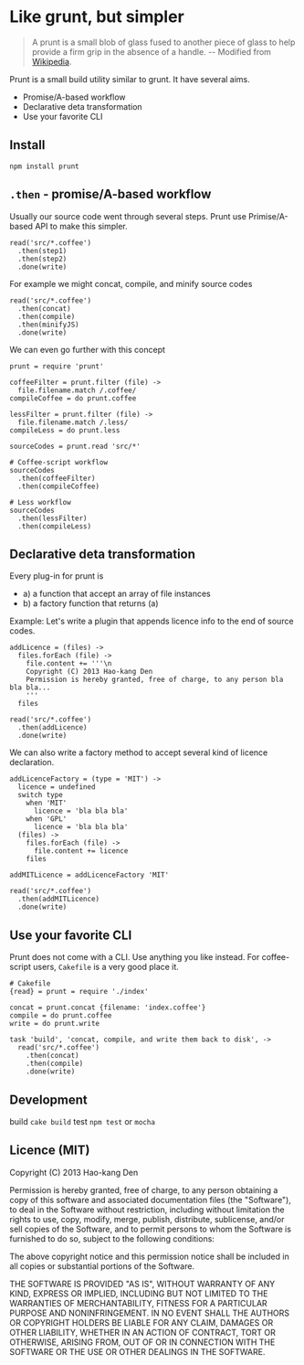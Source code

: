 Like grunt, but simpler
=====

> A prunt is a small blob of glass fused to another piece of glass to help provide a firm grip in the absence of a handle.
> -- Modified from [Wikipedia](http://en.wikipedia.org/wiki/Prunt).

Prunt is a small build utility similar to grunt.
It have several aims.

* Promise/A-based workflow
* Declarative deta transformation
* Use your favorite CLI

Install
-----

`npm install prunt`

`.then` - promise/A-based workflow
-----

Usually our source code went through several steps. Prunt use Primise/A-based API to make this simpler.

    read('src/*.coffee')
      .then(step1)
      .then(step2)
      .done(write)

For example we might concat, compile, and minify source codes

    read('src/*.coffee')
      .then(concat)
      .then(compile)
      .then(minifyJS)
      .done(write)

We can even go further with this concept

    prunt = require 'prunt'

    coffeeFilter = prunt.filter (file) ->
      file.filename.match /.coffee/
    compileCoffee = do prunt.coffee

    lessFilter = prunt.filter (file) ->
      file.filename.match /.less/
    compileLess = do prunt.less

    sourceCodes = prunt.read 'src/*'

    # Coffee-script workflow
    sourceCodes
      .then(coffeeFilter)
      .then(compileCoffee)

    # Less workflow
    sourceCodes
      .then(lessFilter)
      .then(compileLess)

Declarative deta transformation
-----

Every plug-in for prunt is

* a) a function that accept an array of file instances
* b) a factory function that returns (a)

Example:
Let's write a plugin that appends licence info to the end of source codes.

    addLicence = (files) ->
      files.forEach (file) ->
        file.content += '''\n
        Copyright (C) 2013 Hao-kang Den
        Permission is hereby granted, free of charge, to any person bla bla bla...
        '''
      files

    read('src/*.coffee')
      .then(addLicence)
      .done(write)

We can also write a factory method to accept several kind of licence declaration.

    addLicenceFactory = (type = 'MIT') ->
      licence = undefined
      switch type
        when 'MIT'
          licence = 'bla bla bla'
        when 'GPL'
          licence = 'bla bla bla'
      (files) ->
        files.forEach (file) ->
          file.content += licence
        files

    addMITLicence = addLicenceFactory 'MIT'

    read('src/*.coffee')
      .then(addMITLicence)
      .done(write)

Use your favorite CLI
-----

Prunt does not come with a CLI. Use anything you like instead.
For coffee-script users, `Cakefile` is a very good place it.

    # Cakefile
    {read} = prunt = require './index'

    concat = prunt.concat {filename: 'index.coffee'}
    compile = do prunt.coffee
    write = do prunt.write

    task 'build', 'concat, compile, and write them back to disk', ->
      read('src/*.coffee')
        .then(concat)
        .then(compile)
        .done(write)

Development
-----

build `cake build`
test `npm test` or `mocha`

Licence (MIT)
-----

Copyright (C) 2013 Hao-kang Den

Permission is hereby granted, free of charge, to any person obtaining a copy of this software and associated documentation files (the "Software"), to deal in the Software without restriction, including without limitation the rights to use, copy, modify, merge, publish, distribute, sublicense, and/or sell copies of the Software, and to permit persons to whom the Software is furnished to do so, subject to the following conditions:

The above copyright notice and this permission notice shall be included in all copies or substantial portions of the Software.

THE SOFTWARE IS PROVIDED "AS IS", WITHOUT WARRANTY OF ANY KIND, EXPRESS OR IMPLIED, INCLUDING BUT NOT LIMITED TO THE WARRANTIES OF MERCHANTABILITY, FITNESS FOR A PARTICULAR PURPOSE AND NONINFRINGEMENT. IN NO EVENT SHALL THE AUTHORS OR COPYRIGHT HOLDERS BE LIABLE FOR ANY CLAIM, DAMAGES OR OTHER LIABILITY, WHETHER IN AN ACTION OF CONTRACT, TORT OR OTHERWISE, ARISING FROM, OUT OF OR IN CONNECTION WITH THE SOFTWARE OR THE USE OR OTHER DEALINGS IN THE SOFTWARE.

